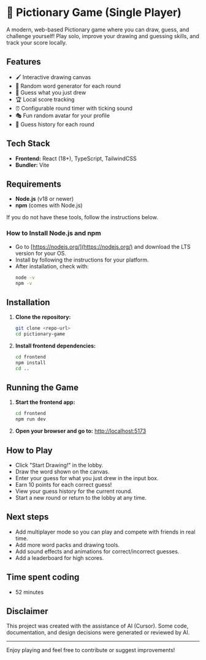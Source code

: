 # 🎨 Pictionary Game (Single Player)

A modern, web-based Pictionary game where you can draw, guess, and challenge yourself! Play solo, improve your drawing and guessing skills, and track your score locally.

## Features

- 🖌️ Interactive drawing canvas
- 🧩 Random word generator for each round
- 📝 Guess what you just drew
- 🏆 Local score tracking
- ⏰ Configurable round timer with ticking sound
- 🎭 Fun random avatar for your profile
- 📜 Guess history for each round

## Tech Stack

- **Frontend:** React (18+), TypeScript, TailwindCSS
- **Bundler:** Vite

## Requirements

- **Node.js** (v18 or newer)
- **npm** (comes with Node.js)

If you do not have these tools, follow the instructions below.

### How to Install Node.js and npm
- Go to [https://nodejs.org/](https://nodejs.org/) and download the LTS version for your OS.
- Install by following the instructions for your platform.
- After installation, check with:
  ```sh
  node -v
  npm -v
  ```

## Installation

1. **Clone the repository:**
   ```sh
   git clone <repo-url>
   cd pictionary-game
   ```

2. **Install frontend dependencies:**
   ```sh
   cd frontend
   npm install
   cd ..
   ```

## Running the Game

1. **Start the frontend app:**
   ```sh
   cd frontend
   npm run dev
   ```

2. **Open your browser and go to:**
   [http://localhost:5173](http://localhost:5173)

## How to Play

- Click "Start Drawing!" in the lobby.
- Draw the word shown on the canvas.
- Enter your guess for what you just drew in the input box.
- Earn 10 points for each correct guess!
- View your guess history for the current round.
- Start a new round or return to the lobby at any time.

## Next steps

- Add multiplayer mode so you can play and compete with friends in real time.
- Add more word packs and drawing tools.
- Add sound effects and animations for correct/incorrect guesses.
- Add a leaderboard for high scores.

## Time spent coding

- 52 minutes

## Disclaimer

This project was created with the assistance of AI (Cursor). Some code, documentation, and design decisions were generated or reviewed by AI.

---

Enjoy playing and feel free to contribute or suggest improvements!
